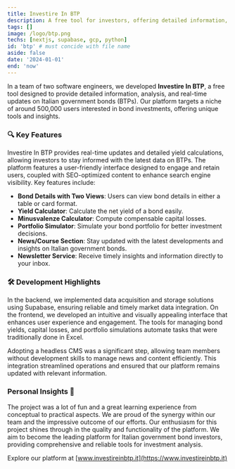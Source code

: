 ```yaml
---
title: Investire In BTP
description: A free tool for investors, offering detailed information, analysis, and real-time updates on Italian government bonds (BTPs).
tags: []
image: /logo/btp.png
techs: [nextjs, supabase, gcp, python]
id: 'btp' # must concide with file name
aside: false
date: '2024-01-01'
end: 'now'
---
```



In a team of two software engineers, we developed **Investire In BTP**, a free tool designed to provide detailed information, analysis, and real-time updates on Italian government bonds (BTPs). Our platform targets a niche of around 500,000 users interested in bond investments, offering unique tools and insights.

### 🔍 Key Features

Investire In BTP provides real-time updates and detailed yield calculations, allowing investors to stay informed with the latest data on BTPs. The platform features a user-friendly interface designed to engage and retain users, coupled with SEO-optimized content to enhance search engine visibility. Key features include:

- **Bond Details with Two Views**: Users can view bond details in either a table or card format.
- **Yield Calculator**: Calculate the net yield of a bond easily.
- **Minusvalenze Calculator**: Compute compensable capital losses.
- **Portfolio Simulator**: Simulate your bond portfolio for better investment decisions.
- **News/Course Section**: Stay updated with the latest developments and insights on Italian government bonds.
- **Newsletter Service**: Receive timely insights and information directly to your inbox.

### 🛠️ Development Highlights

In the backend, we implemented data acquisition and storage solutions using Supabase, ensuring reliable and timely market data integration. On the frontend, we developed an intuitive and visually appealing interface that enhances user experience and engagement. The tools for managing bond yields, capital losses, and portfolio simulations automate tasks that were traditionally done in Excel.

Adopting a headless CMS was a significant step, allowing team members without development skills to manage news and content efficiently. This integration streamlined operations and ensured that our platform remains updated with relevant information.

### Personal Insights 🌟

The project was a lot of fun and a great learning experience from conceptual to practical aspects. We are proud of the synergy within our team and the impressive outcome of our efforts. Our enthusiasm for this project shines through in the quality and functionality of the platform. We aim to become the leading platform for Italian government bond investors, providing comprehensive and reliable tools for investment analysis.

Explore our platform at [www.investireinbtp.it](https://www.investireinbtp.it)